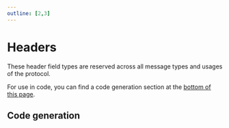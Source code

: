 ```yaml
---
outline: [2,3]
---
```


<script setup>
import ProtocolMessageConstants from '../../../components/ProtocolMessageConstants.vue'
import HeaderSection from '../../../components/HeaderSection.vue'
import { data as protocolData } from '../../../yaml-data.data.ts'
</script>

# Headers

These header field types are reserved across all message types and usages of the protocol.

For use in code, you can find a code generation section at the [bottom of this page](#code-generation).

<HeaderSection :header-ids="[1, 2, 3, 4, 5, 6, 7, 8, 10, 11, 12, 14, 15, 16]" :yaml-data="protocolData" />

## Code generation

<ProtocolMessageConstants :dataName="'MH'" :dataPath="'header'" :yaml-data="protocolData"/>
